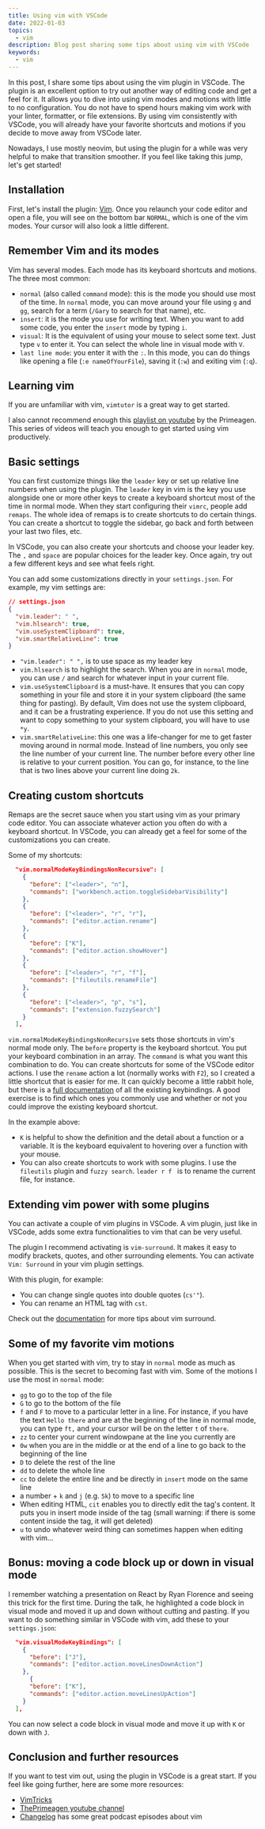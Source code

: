 ```yaml
---
title: Using vim with VSCode
date: 2022-01-03
topics:
  - vim
description: Blog post sharing some tips about using vim with VSCode
keywords:
  - vim
---
```


In this post, I share some tips about using the vim plugin in VSCode. The plugin is an excellent option to try out another way of editing code and get a feel for it. It allows you to dive into using vim modes and motions with little to no configuration. You do not have to spend hours making vim work with your linter, formatter, or file extensions. By using vim consistently with VSCode, you will already have your favorite shortcuts and motions if you decide to move away from VSCode later.

Nowadays, I use mostly neovim, but using the plugin for a while was very helpful to make that transition smoother. If you feel like taking this jump, let's get started!

## Installation

First, let's install the plugin: [Vim](https://marketplace.visualstudio.com/items?itemName=vscodevim.vim). Once you relaunch your code editor and open a file, you will see on the bottom bar `NORMAL`, which is one of the vim modes. Your cursor will also look a little different.

## Remember Vim and its modes

Vim has several modes. Each mode has its keyboard shortcuts and motions. The three most common:

- `normal` (also called `command` mode): this is the mode you should use most of the time. In `normal` mode, you can move around your file using `g` and `gg`, search for a term (`/Gary` to search for that name), etc.
- `insert`: it is the mode you use for writing text. When you want to add some code, you enter the `insert` mode by typing `i`.
- `visual`: It is the equivalent of using your mouse to select some text. Just type `v` to enter it. You can select the whole line in visual mode with `V`.
- `last line mode`: you enter it with the `:`. In this mode, you can do things like opening a file (`:e nameOfYourFile`), saving it (`:w`) and exiting vim (`:q`).

## Learning vim

If you are unfamiliar with vim, `vimtutor` is a great way to get started.

I also cannot recommend enough this [playlist on youtube](https://www.youtube.com/playlist?list=PLm323Lc7iSW_wuxqmKx_xxNtJC_hJbQ7R) by the Primeagen. This series of videos will teach you enough to get started using vim productively.

## Basic settings

You can first customize things like the `leader` key or set up relative line numbers when using the plugin. The `leader` key in vim is the key you use alongside one or more other keys to create a keyboard shortcut most of the time in normal mode. When they start configuring their `vimrc`, people add `remaps`. The whole idea of remaps is to create shortcuts to do certain things. You can create a shortcut to toggle the sidebar, go back and forth between your last two files, etc.

In VSCode, you can also create your shortcuts and choose your leader key. The `,` and `space` are popular choices for the leader key. Once again, try out a few different keys and see what feels right.

You can add some customizations directly in your `settings.json`. For example, my vim settings are:

```json
// settings.json
{
  "vim.leader": " ",
  "vim.hlsearch": true,
  "vim.useSystemClipboard": true,
  "vim.smartRelativeLine": true
}
```

- `"vim.leader": " ",` is to use space as my leader key
- `vim.hlsearch` is to highlight the search. When you are in `normal` mode, you can use `/` and search for whatever input in your current file.
- `vim.useSystemClipboard` is a must-have. It ensures that you can copy something in your file and store it in your system clipboard (the same thing for pasting). By default, Vim does not use the system clipboard, and it can be a frustrating experience. If you do not use this setting and want to copy something to your system clipboard, you will have to use `*y`.
- `vim.smartRelativeLine`: this one was a life-changer for me to get faster moving around in normal mode. Instead of line numbers, you only see the line number of your current line. The number before every other line is relative to your current position. You can go, for instance, to the line that is two lines above your current line doing `2k`.

## Creating custom shortcuts

Remaps are the secret sauce when you start using vim as your primary code editor. You can associate whatever action you often do with a keyboard shortcut. In VSCode, you can already get a feel for some of the customizations you can create.

Some of my shortcuts:

```json
  "vim.normalModeKeyBindingsNonRecursive": [
    {
      "before": ["<leader>", "n"],
      "commands": ["workbench.action.toggleSidebarVisibility"]
    },
    {
      "before": ["<leader>", "r", "r"],
      "commands": ["editor.action.rename"]
    },
    {
      "before": ["K"],
      "commands": ["editor.action.showHover"]
    },
    {
      "before": ["<leader>", "r", "f"],
      "commands": ["fileutils.renameFile"]
    },
    {
      "before": ["<leader>", "p", "s"],
      "commands": ["extension.fuzzySearch"]
    }
  ],
```

`vim.normalModeKeyBindingsNonRecursive` sets those shortcuts in vim's normal mode only. The `before` property is the keyboard shortcut. You put your keyboard combination in an array. The `command` is what you want this combination to do. You can create shortcuts for some of the VSCode editor actions. I use the `rename` action a lot (normally works with `F2`), so I created a little shortcut that is easier for me. It can quickly become a little rabbit hole, but there is a [full documentation](https://code.visualstudio.com/docs/getstarted/keybindings) of all the existing keybindings. A good exercise is to find which ones you commonly use and whether or not you could improve the existing keyboard shortcut.

In the example above:

- `K` is helpful to show the definition and the detail about a function or a variable. It is the keyboard equivalent to hovering over a function with your mouse.
- You can also create shortcuts to work with some plugins. I use the `fileutils` plugin and `fuzzy search`. `leader r f ` is to rename the current file, for instance.

## Extending vim power with some plugins

You can activate a couple of vim plugins in VSCode. A vim plugin, just like in VSCode, adds some extra functionalities to vim that can be very useful.

The plugin I recommend activating is `vim-surround`. It makes it easy to modify brackets, quotes, and other surrounding elements. You can activate `Vim: Surround` in your vim plugin settings.

With this plugin, for example:

- You can change single quotes into double quotes (`cs'"`).
- You can rename an HTML tag with `cst`.

Check out the [documentation](https://github.com/tpope/vim-surround) for more tips about vim surround.

## Some of my favorite vim motions

When you get started with vim, try to stay in `normal` mode as much as possible. This is the secret to becoming fast with vim. Some of the motions I use the most in `normal` mode:

- `gg` to go to the top of the file
- `G` to go to the bottom of the file
- `f` and `F` to move to a particular letter in a line. For instance, if you have the text `Hello there` and are at the beginning of the line in normal mode, you can type `ft,` and your cursor will be on the letter `t` of `there`.
- `zz` to center your current windowpane at the line you currently are
- `0w` when you are in the middle or at the end of a line to go back to the beginning of the line
- `D` to delete the rest of the line
- `dd` to delete the whole line
- `cc` to delete the entire line and be directly in `insert` mode on the same line
- a number + `k` and `j` (e.g. `5k`) to move to a specific line
- When editing HTML, `cit` enables you to directly edit the tag's content. It puts you in insert mode inside of the tag (small warning: if there is some content inside the tag, it will get deleted)
- `u` to undo whatever weird thing can sometimes happen when editing with vim...

## Bonus: moving a code block up or down in visual mode

I remember watching a presentation on React by Ryan Florence and seeing this trick for the first time. During the talk, he highlighted a code block in visual mode and moved it up and down without cutting and pasting. If you want to do something similar in VSCode with vim, add these to your `settings.json`:

```json
  "vim.visualModeKeyBindings": [
    {
      "before": ["J"],
      "commands": ["editor.action.moveLinesDownAction"]
    },
	  {
      "before": ["K"],
      "commands": ["editor.action.moveLinesUpAction"]
    }
  ],
```

You can now select a code block in visual mode and move it up with `K` or down with `J`.

## Conclusion and further resources

If you want to test vim out, using the plugin in VSCode is a great start. If you feel like going further, here are some more resources:

- [VimTricks](https://vimtricks.com/)
- [ThePrimeagen youtube channel](https://www.youtube.com/c/ThePrimeagen)
- [Changelog](https://changelog.com/podcast) has some great podcast episodes about vim
